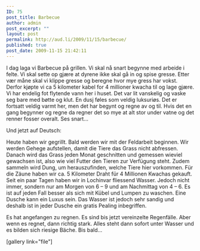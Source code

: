 ```yaml
---
ID: 75
post_title: Barbecue
author: admin
post_excerpt: ""
layout: post
permalink: http://aud.li/2009/11/15/barbecue/
published: true
post_date: 2009-11-15 21:42:11
---
```

I dag laga vi Barbecue på grillen. Vi skal nå snart begynne med arbeide i felte. Vi skal sette op gjære at dyrene ikke skal gå in og spise gresse. Etter vær måne skal vi klippe gresse og beregne hvor mye gress har vokst. Derfor kjøpte vi ca 5 kilometer kabel for 4 millioner kwacha til og lage gjære.
Vi har endelig fot flytende vann her i huset. Det var lit vanskelig og vaske seg bare med bøtte og klut. En dusj føles som veldig luksuriøs.
Det er fortsatt veldig varmt her, men det har begynt og regne av og til. Hvis det en gang begynner og regne da regner det so mye at alt stor under vatne og det renner fosser overalt.
Ses snart…

Und jetzt auf Deutsch:

Heute haben wir gegrillt. Bald werden wir mit der Feldarbeit beginnen. Wir werden Gehege aufstellen, damit die Tiere das Grass nicht abfressen. Danach wird das Grass jeden Monat geschnitten und gemessen wieviel gewachsen ist, also wie viel Futter den Tieren zur Verfügung steht. Zudem sammeln wird Dung, um herauszufinden, welche Tiere hier vorkommen. Für die Zäune haben wir ca. 5 Kilometer Draht für 4 Millionen Kwachas gekauft.
Seit ein paar Tagen haben wir in Lochinvar fliessend Wasser. Jedoch nicht immer, sondern nur am Morgen von 6 – 9 und am Nachmittag von 4 – 6. Es ist auf jeden Fall besser als sich mit Kübel und Lumpen zu waschen. Eine Dusche kann ein Luxus sein. Das Wasser ist jedoch sehr sandig und deshalb ist in jeder Dusche ein gratis Pealing inbegriffen.

Es hat angefangen zu regnen. Es sind bis jetzt vereinzelte Regenfälle. Aber wenn es regnet, dann richtig stark. Alles steht dann sofort unter Wasser und es bilden sich riesige Bäche.
Bis bald...

[gallery link="file"]